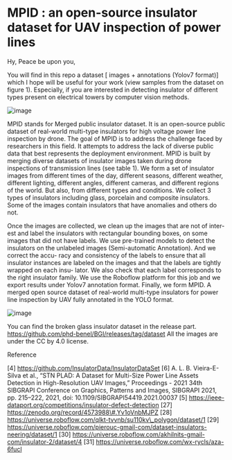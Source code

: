# MPID : an open-source insulator dataset for UAV inspection of power lines

Hy, Peace be upon you,

You will find in this repo a dataset [ images + annotations (Yolov7 format)] which I hope will be useful for your work (view samples from the dataset on figure 1). Especially, if you are interested in detecting insulator of different types present on electrical towers by computer vision methods.

![image](https://user-images.githubusercontent.com/82882383/208925684-d332c0db-d1b1-4e36-af5b-6e6e7bb2a3b9.png)

MPID stands for Merged public insulator dataset. 
It is an open-source public dataset of real-world multi-type insulators for high voltage power line inspection by drone.
The goal of MPID is to address the challenge faced by researchers in this field. It attempts to address the lack of diverse public data that best represents the deployment environment. MPID is built by merging diverse datasets of insulator images taken during drone inspections of transmission lines (see table 1). We form a set of insulator images from different times of the day, different seasons, different weather, different lighting, different angles, different cameras, and different regions of the world. But also, from different types and conditions. We collect 3 types of insulators including glass, porcelain and composite insulators. Some of the images contain insulators that have anomalies and others do not.

Once the images are collected, we clean up the images that are not of inter-
est and label the insulators with rectangular bounding boxes, on some images
that did not have labels. We use pre-trained models to detect the insulators on
the unlabeled images (Semi-automatic Annotation). And we correct the accu-
racy and consistency of the labels to ensure that all insulator instances are
labeled on the images and that the labels are tightly wrapped on each insu-
lator. We also check that each label corresponds to the right insulator family.
We use the Roboflow platform for this job and we export results under
Yolov7 annotation format. Finally, we form MPID. A merged open source
dataset of real-world multi-type insulators for power line inspection by UAV
fully annotated in the YOLO format. 


![image](https://user-images.githubusercontent.com/82882383/208925730-d7554ba2-b049-4f42-a8c1-661b40fc9e70.png)


You can find the broken glass insulator dataset in the release part. https://github.com/phd-benel/BGI/releases/tag/dataset All the images are under the CC by 4.0 license.

Reference

[4]  https://github.com/InsulatorData/InsulatorDataSet
[6] A. L. B. Vieira-E-Silva et al., “STN PLAD: A Dataset for Multi-Size Power
Line Assets Detection in High-Resolution UAV Images,” Proceedings - 2021
34th SIBGRAPI Conference on Graphics, Patterns and Images, SIBGRAPI
2021, pp. 215–222, 2021, doi: 10.1109/SIBGRAPI54419.2021.00037
[5] https://ieee-dataport.org/competitions/insulator-defect-detection
[27] https://zenodo.org/record/4573988\#.Yv1oVnbMJPZ 
[28] https://universe.roboflow.com/qlkt-tvvnb/su110kv\_polygon/dataset/1
[29] https://universe.roboflow.com/pierouc-gmail-com/dataset-insulators-neering/dataset/1
[30] https://universe.roboflow.com/akhilnits-gmail-com/insulator-2/dataset/4
[31] https://universe.roboflow.com/wx-rycls/aza-6fucl
